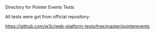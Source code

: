 Directory for Pointer Events Tests

All tests were got from official repository:

https://github.com/w3c/web-platform-tests/tree/master/pointerevents
